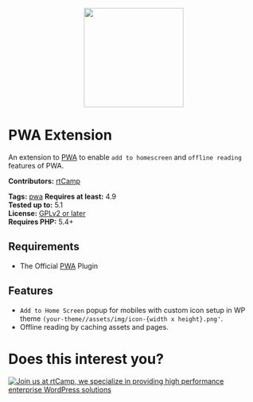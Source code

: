 <p align="center">
<a href="https://rtcamp.com/" target="_blank"><img width="200"src="https://rtcamp.com/wp-content/uploads/2018/04/rtcamp-logo-1.svg"></a>
</p>

# PWA Extension
An extension to [PWA](https://wordpress.org/plugins/pwa/) to enable `add to homescreen` and `offline reading` features of PWA.

**Contributors:** [rtCamp](https://github.com/rtCamp/)

**Tags:** [pwa](https://wordpress.org/plugins/tags/pwa)
**Requires at least:** 4.9  
**Tested up to:** 5.1  
**License:** [GPLv2 or later](http://www.gnu.org/licenses/gpl-2.0.html)  
**Requires PHP:** 5.4+


## Requirements
- The Official [PWA](https://wordpress.org/plugins/pwa/) Plugin

## Features
- `Add to Home Screen` popup for mobiles with custom icon setup in WP theme `(your-theme//assets/img/icon-{width x height}.png'`.
- Offline reading by caching assets and pages.

# Does this interest you?

<a href="https://rtcamp.com/"><img src="https://rtcamp.com/wp-content/uploads/2019/04/github-banner@2x.png" alt="Join us at rtCamp, we specialize in providing high performance enterprise WordPress solutions"></a>
